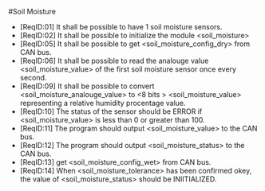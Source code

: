 #Soil Moisture
* [ReqID:01] It shall be possible to have 1 soil moisture sensors.
* [ReqID:02] It shall be possible to initialize the module <soil_moisture>
* [ReqID:05] It shall be possible to get <soil_moisture_config_dry> from CAN bus.
* [ReqID:06] It shall be possible to read the <float> analouge value <soil_moisture_value> of the first soil moisture sensor once every second.
* [ReqID:09] It shall be possible to convert <soil_moisture_analouge_value> to <8 bits > <soil_moisture_value> representing a relative humidity procentage value. 
* [ReqID:10] The status of the sensor should be ERROR if <soil_moisture_value> is less than 0 or greater than 100.
* [ReqID:11] The program should output <soil_moisture_value> to the CAN bus.
* [ReqID:12] The program should output <soil_moisture_status> to the CAN bus.
* [ReqID:13] get <soil_moisture_config_wet> from CAN bus.
* [ReqID:14] When <soil_moisture_tolerance> has been confirmed okey, the value of <soil_moisture_status> should be INIITIALIZED.
